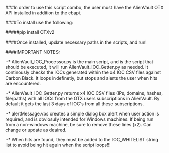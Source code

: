 ###In order to use this script combo, the user must have the AlienVault OTX API installed in addition to the cbapi.

####To install use the following:

#####pip install OTXv2

####Once installed, update necessary paths in the scripts, and run!


####IMPORTANT NOTES:

⋅⋅* AlienVault_IOC_Processor.py is the main script, and is the script that should be executed, it will run AlienVault_IOC_Getter.py as needed. It continously checks the IOCs generated within the x4 IOC CSV files against Carbon Black. It loops indefinetly, but stops and alerts the user when hits are encountered.

⋅⋅* AlienVault_IOC_Getter.py returns x4 IOC CSV files (IPs, domains, hashes, file/paths) with all IOCs from the OTX users subscriptions in AlienVault. By default it gets the last 3 days of IOC's from all these subscriptions.

⋅⋅* alertMessage.vbs creates a simple dialog box alert when user action is required, and is obviosuly intended for Windows machines. If being run from a non-windows machine, be sure to remove these lines (x2). Can change or update as desired.

⋅⋅* When hits are found, they must be added to the IOC_WHITELIST string list to avoid being hit again when the script loops!!!
